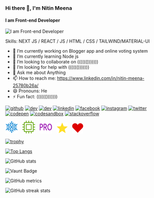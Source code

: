 ### Hi there 👋, I'm Nitin Meena
#### I am Front-end Developer
![I am Front-end Developer](https://arturssmirnovs.github.io/github-profile-readme-generator/images/banner.png)


Skills: NEXT JS / REACT / JS / HTML / CSS / TAILWIND/MATERIAL-UI

- 🔭 I’m currently working on Blogger app and online voting system 
- 🌱 I’m currently learning Node js 
- 👯 I’m looking to collaborate on (((((())))))) 
- 🤔 I’m looking for help with (((((())))))) 
- 💬 Ask me about Anything 
- 📫 How to reach me: https://www.linkedin.com/in/nitin-meena-25780b26a/ 
- 😄 Pronouns: He 
- ⚡ Fun fact: (((((())))))) 


[<img src='https://cdn.jsdelivr.net/npm/simple-icons@3.0.1/icons/github.svg' alt='github' height='40'>](https://github.com/https://github.com/nitin-meeena)  [<img src='https://cdn.jsdelivr.net/npm/simple-icons@3.0.1/icons/dev-dot-to.svg' alt='dev' height='40'>](https://dev.to/https://dev.to/nnitinmn)  [<img src='https://cdn.jsdelivr.net/npm/simple-icons@3.0.1/icons/hashnode.svg' alt='dev' height='40'>](https://nnitinmn.hashnode.dev/)  [<img src='https://cdn.jsdelivr.net/npm/simple-icons@3.0.1/icons/linkedin.svg' alt='linkedin' height='40'>](https://www.linkedin.com/in/https://www.linkedin.com/in/nitin-meena-25780b26a//)  [<img src='https://cdn.jsdelivr.net/npm/simple-icons@3.0.1/icons/facebook.svg' alt='facebook' height='40'>](https://www.facebook.com/https://www.facebook.com/nitin.nm.75)  [<img src='https://cdn.jsdelivr.net/npm/simple-icons@3.0.1/icons/instagram.svg' alt='instagram' height='40'>](https://www.instagram.com/https://www.instagram.com/nitin_meena_official//)  [<img src='https://cdn.jsdelivr.net/npm/simple-icons@3.0.1/icons/twitter.svg' alt='twitter' height='40'>](https://twitter.com/https://twitter.com/nnitinmn)  [<img src='https://cdn.jsdelivr.net/npm/simple-icons@3.0.1/icons/codepen.svg' alt='codepen' height='40'>](https://codepen.io/https://codepen.io/nitin-meeena)  [<img src='https://cdn.jsdelivr.net/npm/simple-icons@3.0.1/icons/codesandbox.svg' alt='codesandbox' height='40'>](https://codesandbox.io/u/https://codesandbox.io/u/nnitinmn)  [<img src='https://cdn.jsdelivr.net/npm/simple-icons@3.0.1/icons/stackoverflow.svg' alt='stackoverflow' height='40'>](https://stackoverflow.com/users/https://stackoverflow.com/users/23263305/nitin-meena)  

<a href='https://archiveprogram.github.com/'><img src='https://raw.githubusercontent.com/acervenky/animated-github-badges/master/assets/acbadge.gif' width='40' height='40'></a> <a href='https://docs.github.com/en/developers'><img src='https://raw.githubusercontent.com/acervenky/animated-github-badges/master/assets/devbadge.gif' width='40' height='40'></a> <a href='https://github.com/pricing'><img src='https://raw.githubusercontent.com/acervenky/animated-github-badges/master/assets/pro.gif' width='40' height='40'></a> <a href='https://stars.github.com/'><img src='https://raw.githubusercontent.com/acervenky/animated-github-badges/master/assets/starbadge.gif' width='35' height='35'></a> <a href='https://docs.github.com/en/github/supporting-the-open-source-community-with-github-sponsors'><img src='https://raw.githubusercontent.com/acervenky/animated-github-badges/master/assets/sponsorbadge.gif' width='35' height='35'></a> 

[![trophy](https://github-profile-trophy.vercel.app/?username=https://github.com/nitin-meeena)](https://github.com/ryo-ma/github-profile-trophy)

[![Top Langs](https://github-readme-stats.vercel.app/api/top-langs/?username=https://github.com/nitin-meeena)](https://github.com/anuraghazra/github-readme-stats)

![GitHub stats](https://github-readme-stats.vercel.app/api?username=https://github.com/nitin-meeena&show_icons=true)  

![Vaunt Badge](https://api.vaunt.dev/v1/github/entities/https://github.com/nitin-meeena/contributions?format=svg&private=false)  

![GitHub metrics](https://metrics.lecoq.io/https://github.com/nitin-meeena)  

![GitHub streak stats](https://streak-stats.demolab.com/?user=https://github.com/nitin-meeena)  

